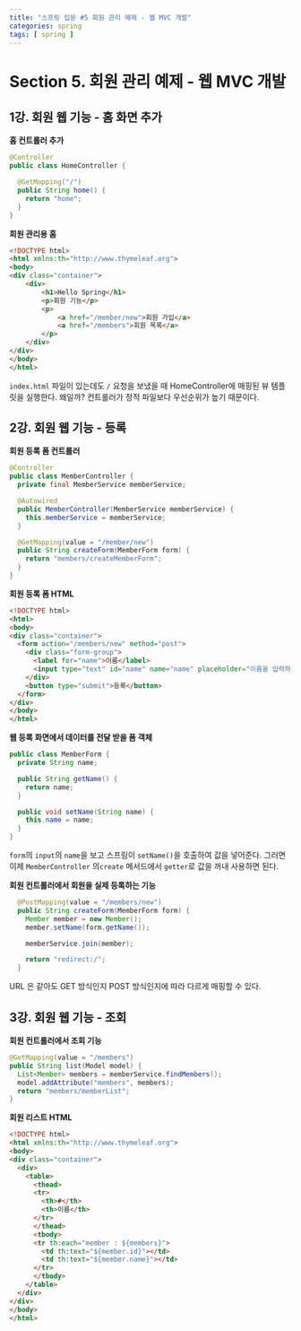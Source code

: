 ```yaml
---
title: "스프링 입문 #5 회원 관리 예제 - 웹 MVC 개발"
categories: spring
tags: [ spring ]
---
```


# Section 5. 회원 관리 예제 - 웹 MVC 개발

## 1강. 회원 웹 기능 - 홈 화면 추가

**홈 컨트롤러 추가**

```java
@Controller
public class HomeController {

  @GetMapping("/")
  public String home() {
    return "home";
  }
}
```

**회원 관리용 홈**

```html
<!DOCTYPE html>
<html xmlns:th="http://www.thymeleaf.org">
<body>
<div class="container">
    <div>
        <h1>Hello Spring</h1>
        <p>회원 기능</p>
        <p>
            <a href="/member/new">회원 가입</a>
            <a href="/members">회원 목록</a>
        </p>
    </div>
</div>
</body>
</html>
```

`index.html` 파일이 있는데도 `/` 요청을 보냈을 때 HomeController에 매핑된 뷰 템플릿을 실행한다. 왜일까? 컨트롤러가 정적 파일보다 우선순위가 높기 때문이다.

## 2강. 회원 웹 기능 - 등록

**회원 등록 폼 컨트롤러**

```java
@Controller
public class MemberController {
  private final MemberService memberService;

  @Autowired
  public MemberController(MemberService memberService) {
    this.memberService = memberService;
  }

  @GetMapping(value = "/member/new")
  public String createForm(MemberForm form) {
    return "members/createMemberForm";
  }
}
```

**회원 등록 폼 HTML**

```html
<!DOCTYPE html>
<html>
<body>
<div class="container">
  <form action="/members/new" method="post">
    <div class="form-group">
      <label for="name">이름</label>
      <input type="text" id="name" name="name" placeholder="이름을 입력하세요.">
    </div>
    <button type="submit">등록</button>
  </form>
</div>
</body>
</html>
```



**웹 등록 화면에서 데이터를 전달 받을 폼 객체**

```java
public class MemberForm {
  private String name;

  public String getName() {
    return name;
  }

  public void setName(String name) {
    this.name = name;
  }
}
```

`form`의 `input`의 `name`을 보고 스프링이 `setName()`을 호출하여 값을 넣어준다. 그러면 이제 `MemberController` 의`create` 메서드에서 `getter`로 값을 꺼내 사용하면 된다. 

**회원 컨트롤러에서 회원을 실제 등록하는 기능**

```java
  @PostMapping(value = "/members/new")
  public String createForm(MemberForm form) {
    Member member = new Member();
    member.setName(form.getName());

    memberService.join(member);

    return "redirect:/";
  }
```

URL 은 같아도 GET 방식인지 POST 방식인지에 따라 다르게 매핑할 수 있다. 

## 3강. 회원 웹 기능 - 조회

**회원 컨트롤러에서 조회 기능**

```java
@GetMapping(value = "/members")
public String list(Model model) {
  List<Member> members = memberService.findMembers();
  model.addAttribute("members", members);
  return "members/memberList";
}
```

**회원 리스트 HTML**

```html
<!DOCTYPE html>
<html xmlns:th="http://www.thymeleaf.org">
<body>
<div class="container">
  <div>
    <table>
      <thead>
      <tr>
        <th>#</th>
        <th>이름</th>
      </tr>
      </thead>
      <tbody>
      <tr th:each="member : ${members}">
        <td th:text="${member.id}"></td>
        <td th:text="${member.name}"></td>
      </tr>
      </tbody>
    </table>
  </div>
</div>
</body>
</html>
```

